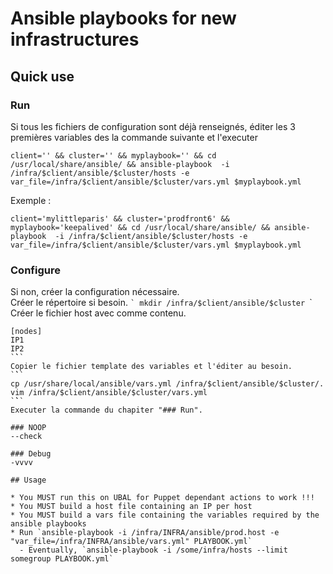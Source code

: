 # Ansible playbooks for new infrastructures

## Quick use
### Run
Si tous les fichiers de configuration sont déjà renseignés, éditer les 3 premières variables des la commande suivante et l'executer
```
client='' && cluster='' && myplaybook='' && cd /usr/local/share/ansible/ && ansible-playbook  -i /infra/$client/ansible/$cluster/hosts -e var_file=/infra/$client/ansible/$cluster/vars.yml $myplaybook.yml
```
Exemple :
```
client='mylittleparis' && cluster='prodfront6' && myplaybook='keepalived' && cd /usr/local/share/ansible/ && ansible-playbook  -i /infra/$client/ansible/$cluster/hosts -e var_file=/infra/$client/ansible/$cluster/vars.yml $myplaybook.yml
```

### Configure
Si non, créer la configuration nécessaire.  
Créer le répertoire si besoin.
``̀ 
mkdir /infra/$client/ansible/$cluster
``̀ 
Créer le fichier host avec comme contenu.
```
[nodes]
IP1
IP2
`̀``
Copier le fichier template des variables et l'éditer au besoin.
`̀``
cp /usr/share/local/ansible/vars.yml /infra/$client/ansible/$cluster/.
vim /infra/$client/ansible/$cluster/vars.yml
`̀``
Executer la commande du chapiter "### Run".

### NOOP
--check

### Debug
-vvvv

## Usage 

* You MUST run this on UBAL for Puppet dependant actions to work !!!
* You MUST build a host file containing an IP per host 
* You MUST build a vars file containing the variables required by the ansible playbooks
* Run `ansible-playbook -i /infra/INFRA/ansible/prod.host -e "var_file=/infra/INFRA/ansible/vars.yml" PLAYBOOK.yml`
  - Eventually, `ansible-playbook -i /some/infra/hosts --limit somegroup PLAYBOOK.yml`
